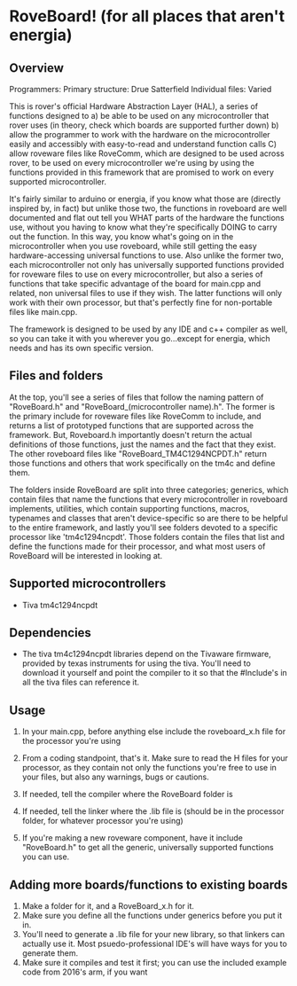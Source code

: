 # RoveBoard! (for all places that aren't energia)

## Overview
Programmers: 
Primary structure: Drue Satterfield 
Individual files: Varied

This is rover's official Hardware Abstraction Layer (HAL), a series of functions designed to a) be able to be used on any microcontroller that rover uses (in theory, check which boards are supported further down) b) allow the programmer to work with the hardware on the microcontroller easily and accessibly with easy-to-read and understand function calls C) allow roveware files like RoveComm, which are designed to be used across rover, to be used on every microcontroller we're using by using the functions provided in this framework that are promised to work on every supported microcontroller. 

It's fairly similar to arduino or energia, if you know what those are (directly inspired by, in fact) but unlike those two, the functions in roveboard are well documented and flat out tell you WHAT parts of the hardware the functions use, without you having to know what they're specifically DOING to carry out the function. In this way, you know what's going on in the microcontroller when you use roveboard, while still getting the easy hardware-accessing universal functions to use. Also unlike the former two, each microcontroller not only has universally supported functions provided for roveware files to use on every microcontroller, but also a series of functions that take specific advantage of the board for main.cpp and related, non universal files to use if they wish. The latter functions will only work with their own processor, but that's perfectly fine for non-portable files like main.cpp.

The framework is designed to be used by any IDE and c++ compiler as well, so you can take it with you wherever you go...except for energia, which needs and has its own specific version.

## Files and folders
At the top, you'll see a series of files that follow the naming pattern of "RoveBoard.h" and "RoveBoard_(microcontroller name).h". The former is the primary include for roveware files like RoveComm to include, and returns a list of prototyped functions that are supported across the framework. But, Roveboard.h importantly doesn't return the actual definitions of those functions, just the names and the fact that they exist. The other roveboard files like "RoveBoard_TM4C1294NCPDT.h" return those functions and others that work specifically on the tm4c and define them. 

The folders inside RoveBoard are split into three categories; generics, which contain files that name the functions that every microcontroller in roveboard implements, utilities, which contain supporting functions, macros, typenames and classes that aren't device-specific so are there to be helpful to the entire framework, and lastly you'll see folders devoted to a specific processor like 'tm4c1294ncpdt'. Those folders contain the files that list and define the functions made for their processor, and what most users of RoveBoard will be interested in looking at.

## Supported microcontrollers
* Tiva tm4c1294ncpdt


## Dependencies
* The tiva tm4c1294ncpdt libraries depend on the Tivaware firmware, provided by texas instruments for using the tiva. You'll need to download it yourself and point the compiler to it so that the #Include's in all the tiva files can reference it.

## Usage
1) In your main.cpp, before anything else include the roveboard_x.h file for the processor you're using
2) From a coding standpoint, that's it. Make sure to read the H files for your processor, as they contain not only the functions you're free to use in your files, but also any warnings, bugs or cautions.
3) If needed, tell the compiler where the RoveBoard folder is
4) If needed, tell the linker where the .lib file is (should be in the processor folder, for whatever processor you're using)

99) If you're making a new roveware component, have it include "RoveBoard.h" to get all the generic, universally supported functions you can use.



## Adding more boards/functions to existing boards
1) Make a folder for it, and a RoveBoard_x.h for it. 
2) Make sure you define all the functions under generics before you put it in.
3) You'll need to generate a .lib file for your new library, so that linkers can actually use it. Most psuedo-professional IDE's will have ways for you to generate them.
4) Make sure it compiles and test it first; you can use the included example code from 2016's arm, if you want

